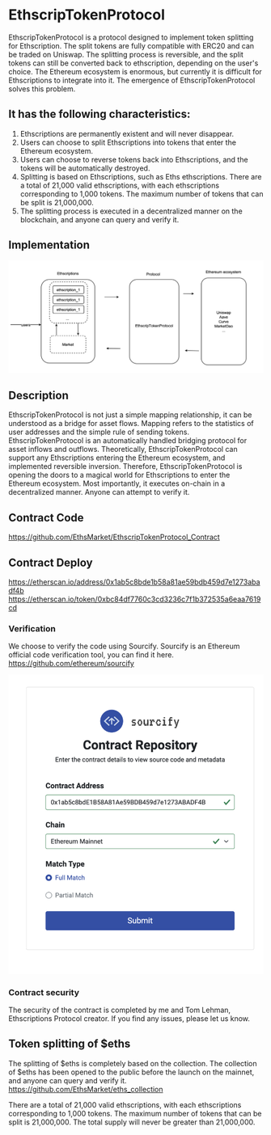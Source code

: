 # EthscripTokenProtocol 

EthscripTokenProtocol is a protocol designed to implement token splitting for Ethscription. 
The split tokens are fully compatible with ERC20 and can be traded on Uniswap. 
The splitting process is reversible, and the split tokens can still be converted back to ethscription, depending on the user's choice. 
The Ethereum ecosystem is enormous, but currently it is difficult for Ethscriptions to integrate into it. The emergence of EthscripTokenProtocol solves this problem. 

## It has the following characteristics: 
1. Ethscriptions are permanently existent and will never disappear. 
2. Users can choose to split Ethscriptions into tokens that enter the Ethereum ecosystem. 
3. Users can choose to reverse tokens back into Ethscriptions, and the tokens will be automatically destroyed. 
4. Splitting is based on Ethscriptions, such as Eths ethscriptions. There are a total of 21,000 valid ethscriptions, with each ethscriptions corresponding to 1,000 tokens. The maximum number of tokens that can be split is 21,000,000. 
5. The splitting process is executed in a decentralized manner on the blockchain, and anyone can query and verify it. 

## Implementation 
![EthscripTokenProtocol](./images/s_1.png "EthscripTokenProtocol") 

## Description 
EthscripTokenProtocol is not just a simple mapping relationship, it can be understood as a bridge for asset flows. Mapping refers to the statistics of user addresses and the simple rule of sending tokens. 
EthscripTokenProtocol is an automatically handled bridging protocol for asset inflows and outflows. Theoretically, EthscripTokenProtocol can support any Ethscriptions entering the Ethereum ecosystem, and implemented reversible inversion. Therefore, EthscripTokenProtocol is opening the doors to a magical world for Ethscriptions to enter the Ethereum ecosystem. Most importantly, it executes on-chain in a decentralized manner. Anyone can attempt to verify it. 


## Contract Code 
https://github.com/EthsMarket/EthscripTokenProtocol_Contract 


## Contract Deploy 
https://etherscan.io/address/0x1ab5c8bde1b58a81ae59bdb459d7e1273abadf4b 
https://etherscan.io/token/0xbc84df7760c3cd3236c7f1b372535a6eaa7619cd 

### Verification 
We choose to verify the code using Sourcify. 
Sourcify is an Ethereum official code verification tool, you can find it here. 
https://github.com/ethereum/sourcify 

![EthscripTokenProtocol](./images/s_2.png "EthscripTokenProtocol") 

### Contract security 
The security of the contract is completed by me and Tom Lehman, Ethscriptions Protocol creator. If you find any issues, please let us know. 


## Token splitting of $eths
The splitting of $eths is completely based on the collection. The collection of $eths has been opened to the public before the launch on the mainnet, and anyone can query and verify it. 
https://github.com/EthsMarket/eths_collection 
 
There are a total of 21,000 valid ethscriptions, with each ethscriptions corresponding to 1,000 tokens. The maximum number of tokens that can be split is 21,000,000. 
The total supply will never be greater than 21,000,000.
